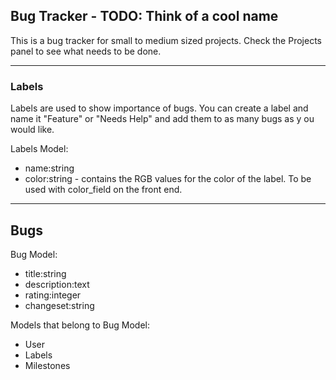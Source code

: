 ## Bug Tracker - TODO: Think of a cool name

This is a bug tracker for small to medium sized projects. Check the Projects panel to see what needs to be done. 

-----------------------

### Labels
Labels are used to show importance of bugs. You can create a label and name it "Feature" or "Needs Help" and add them to as many bugs as y ou would like. 

Labels Model: 
* name:string
* color:string - contains the RGB values for the color of the label. To be used with color_field on the front end.

-----------------------

## Bugs

Bug Model: 
* title:string
* description:text
* rating:integer
* changeset:string

Models that belong to Bug Model: 
* User
* Labels
* Milestones
